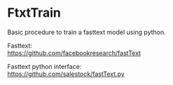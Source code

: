 # FtxtTrain
Basic procedure to train a fasttext model using python.

Fasttext:  
https://github.com/facebookresearch/fastText

Fasttext python interface:  
https://github.com/salestock/fastText.py
